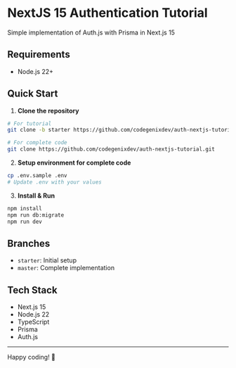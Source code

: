 # NextJS 15 Authentication Tutorial

Simple implementation of Auth.js with Prisma in Next.js 15

## Requirements

- Node.js 22+

## Quick Start

1. **Clone the repository**

```bash
# For tutorial
git clone -b starter https://github.com/codegenixdev/auth-nextjs-tutorial.git

# For complete code
git clone https://github.com/codegenixdev/auth-nextjs-tutorial.git
```

2. **Setup environment for complete code**

```bash
cp .env.sample .env
# Update .env with your values
```

3. **Install & Run**

```bash
npm install
npm run db:migrate
npm run dev
```

## Branches

- `starter`: Initial setup
- `master`: Complete implementation

## Tech Stack

- Next.js 15
- Node.js 22
- TypeScript
- Prisma
- Auth.js

---

Happy coding! 🚀
